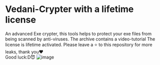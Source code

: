 # Vedani-Crypter with a lifetime license
An advanced Exe crypter, this tools helps to protect your exe files from being scanned by anti-viruses. The archive contains a video-tutorial
The license is lifetime activated. Please leave a ⭐ to this repository for more leaks, thank you❤️
<br /> Good luck:D😈 
![image](https://github.com/user-attachments/assets/6ca7e054-2583-47ed-900f-a3eb35bbfd79)

